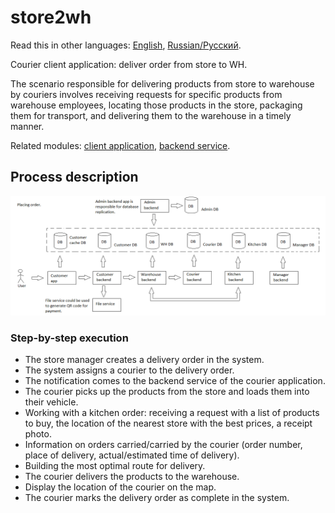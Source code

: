 # store2wh

Read this in other languages: [English](store2wh.md), [Russian/Русский](store2wh.ru.md). 

Courier client application: deliver order from store to WH.

The scenario responsible for delivering products from store to warehouse by couriers involves receiving requests for specific products from warehouse employees, locating those products in the store, packaging them for transport, and delivering them to the warehouse in a timely manner.

Related modules: [client application](../../frontend/courierclient.md), [backend service](../../backend/courierbackend.md).

## Process description

![placing_order_overall](../../img/placing_order_overall.png)

### Step-by-step execution

- The store manager creates a delivery order in the system.
- The system assigns a courier to the delivery order.
- The notification comes to the backend service of the courier application.
- The courier picks up the products from the store and loads them into their vehicle.
- Working with a kitchen order: receiving a request with a list of products to buy, the location of the nearest store with the best prices, a receipt photo.
- Information on orders carried/carried by the courier (order number, place of delivery, actual/estimated time of delivery).
- Building the most optimal route for delivery.
- The courier delivers the products to the warehouse.
- Display the location of the courier on the map.
- The courier marks the delivery order as complete in the system.
